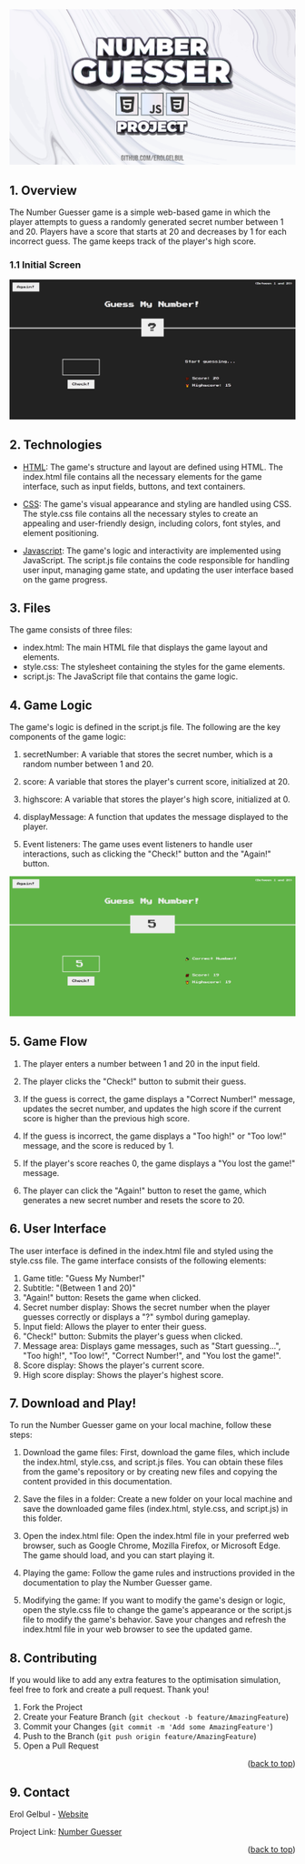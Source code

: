 <div id="top"></div>

<div style="text-align:center"><img src="images/cover_image.jpg" /></div>

<!-- ABOUT THE PROJECT -->
## 1. Overview

The Number Guesser game is a simple web-based game in which the player attempts
to guess a randomly generated secret number between 1 and 20. Players have a
score that starts at 20 and decreases by 1 for each incorrect guess. The game
keeps track of the player's high score.

### 1.1 Initial Screen

<p align="center">
  <img src="images/ss0.png">
</p>


<!-- TECH STACK -->
## 2. Technologies

- <ins>HTML</ins>: The game's structure and layout are defined using HTML. The index.html file contains all the necessary elements for the game interface, such as input fields, buttons, and text containers.

- <ins>CSS</ins>: The game's visual appearance and styling are handled using CSS. The
style.css file contains all the necessary styles to create an appealing and
user-friendly design, including colors, font styles, and element positioning.

- <ins>Javascript</ins>: The game's logic and interactivity are implemented using JavaScript.
The script.js file contains the code responsible for handling user input,
managing game state, and updating the user interface based on the game progress.


## 3. Files

The game consists of three files:

- index.html: The main HTML file that displays the game layout and elements.
- style.css: The stylesheet containing the styles for the game elements.
- script.js: The JavaScript file that contains the game logic.


## 4. Game Logic

The game's logic is defined in the script.js file. The following are the key
components of the game logic:


1. secretNumber: A variable that stores the secret number, which is a random number
between 1 and 20.

2. score: A variable that stores the player's current score, initialized at 20.

3. highscore: A variable that stores the player's high score, initialized at 0.

4. displayMessage: A function that updates the message displayed to the player.

5. Event listeners: The game uses event listeners to handle user interactions, such
as clicking the "Check!" button and the "Again!" button.

<p align="center">
  <img src="images/ss1.png">
</p>

## 5. Game Flow

1. The player enters a number between 1 and 20 in the input field.

2. The player clicks the "Check!" button to submit their guess.

3. If the guess is correct, the game displays a "Correct Number!" message, updates
the secret number, and updates the high score if the current score is higher
than the previous high score.

4. If the guess is incorrect, the game displays a "Too high!" or "Too low!"
message, and the score is reduced by 1.

5. If the player's score reaches 0, the game displays a "You lost the game!"
message.

6. The player can click the "Again!" button to reset the game, which generates a
new secret number and resets the score to 20.



## 6. User Interface

The user interface is defined in the index.html file and styled using the
style.css file. The game interface consists of the following elements:


1. Game title: "Guess My Number!"
2. Subtitle: "(Between 1 and 20)"
3. "Again!" button: Resets the game when clicked.
4. Secret number display: Shows the secret number when the player guesses correctly or displays a "?" symbol during gameplay.
5. Input field: Allows the player to enter their guess.
6. "Check!" button: Submits the player's guess when clicked.
7. Message area: Displays game messages, such as "Start guessing...", "Too high!", "Too low!", "Correct Number!", and "You lost the game!".
8. Score display: Shows the player's current score.
9. High score display: Shows the player's highest score.


## 7. Download and Play!

To run the Number Guesser game on your local machine, follow these steps:


1. Download the game files: First, download the game files, which include the
index.html, style.css, and script.js files. You can obtain these files from the
game's repository or by creating new files and copying the content provided in
this documentation.


2. Save the files in a folder: Create a new folder on your local machine and save
the downloaded game files (index.html, style.css, and script.js) in this folder.


3. Open the index.html file: Open the index.html file in your preferred web
browser, such as Google Chrome, Mozilla Firefox, or Microsoft Edge. The game
should load, and you can start playing it.


4. Playing the game: Follow the game rules and instructions provided in the
documentation to play the Number Guesser game.


5. Modifying the game: If you want to modify the game's design or logic, open the
style.css file to change the game's appearance or the script.js file to modify
the game's behavior. Save your changes and refresh the index.html file in your
web browser to see the updated game.

<!-- CONTRIBUTING -->
## 8. Contributing

If you would like to add any extra features to the optimisation simulation, feel free to fork and create a pull request. Thank you!

1. Fork the Project
2. Create your Feature Branch (`git checkout -b feature/AmazingFeature`)
3. Commit your Changes (`git commit -m 'Add some AmazingFeature'`)
4. Push to the Branch (`git push origin feature/AmazingFeature`)
5. Open a Pull Request

<p align="right">(<a href="#top">back to top</a>)</p>


<!-- CONTACT -->
## 9. Contact

Erol Gelbul - [Website](http://www.erolgelbul.com)

Project Link: [Number Guesser](https://github.com/ErolGelbul/number_guesser)

<p align="right">(<a href="#top">back to top</a>)</p>

